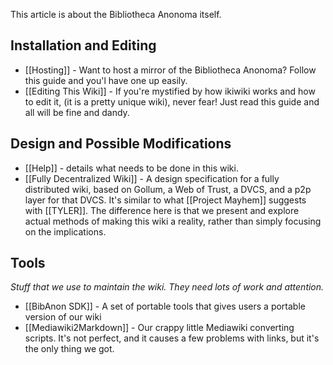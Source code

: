 This article is about the Bibliotheca Anonoma itself.

## Installation and Editing

* [[Hosting]] - Want to host a mirror of the Bibliotheca Anonoma? Follow this guide and you'l have one up easily.
* [[Editing This Wiki]] - If you're mystified by how ikiwiki works and how to edit it, (it is a pretty unique wiki), never fear! Just read this guide and all will be fine and dandy.

## Design and Possible Modifications

* [[Help]] - details what needs to be done in this wiki.
* [[Fully Decentralized Wiki]] - A design specification for a fully distributed wiki, based on Gollum, a Web of Trust, a DVCS, and a p2p layer for that DVCS. It's similar to what [[Project Mayhem]] suggests with [[TYLER]]. The difference here is that we present and explore actual methods of making this wiki a reality, rather than simply focusing on the implications.

## Tools

*Stuff that we use to maintain the wiki. They need lots of work and attention.*

* [[BibAnon SDK]] - A set of portable tools that gives users a portable version of our wiki
* [[Mediawiki2Markdown]] - Our crappy little Mediawiki converting scripts. It's not perfect, and it causes a few problems with links, but it's the only thing we got.